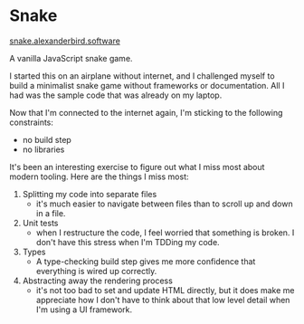 # Snake

[snake.alexanderbird.software](http://snake.alexanderbird.software/)

A vanilla JavaScript snake game.

I started this on an airplane without internet, and I challenged myself to build
a minimalist snake game without frameworks or documentation. All I had was the
sample code that was already on my laptop.

Now that I'm connected to the internet again, I'm sticking to the following
constraints:
- no build step
- no libraries

It's been an interesting exercise to figure out what I miss most about modern
tooling. Here are the things I miss most:

1. Splitting my code into separate files
   - it's much easier to navigate between files than to scroll up and down in a
    file.
2. Unit tests
   - when I restructure the code, I feel worried that something is broken. I
    don't have this stress when I'm TDDing my code.
3. Types
   - A type-checking build step gives me more confidence that everything is wired
    up correctly.
4. Abstracting away the rendering process
   - it's not too bad to set and update HTML directly, but it does make me
    appreciate how I don't have to think about that low level detail when I'm
    using a UI framework.
